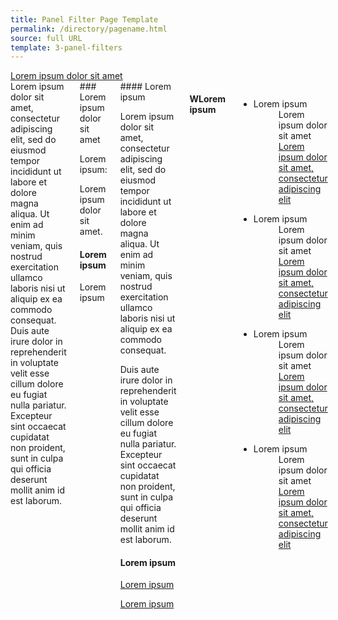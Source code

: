 ```yaml
---
title: Panel Filter Page Template
permalink: /directory/pagename.html
source: full URL
template: 3-panel-filters
---
```

<!-- Note: The title of the page is what will appear in the breadcrumbs -->

<div class="main" role="main" markdown="0">

<div class="action-bar">
  <div class="row">
    <div class="small-12 columns">
      <a class="usa-button-primary va-button-primary" href="/directory/subdir/">Lorem ipsum dolor sit amet</a>
    </div>
  </div>
</div>

<div class="section one" markdown="0">
<div class="primary" markdown="0">
<div class="row" markdown="0">
<div class="small-12 columns">

<div markdown="1">
Lorem ipsum dolor sit amet, consectetur adipiscing elit, sed do eiusmod tempor incididunt ut labore et dolore magna aliqua. Ut enim ad minim veniam, quis nostrud exercitation ullamco laboris nisi ut aliquip ex ea commodo consequat. Duis aute irure dolor in reprehenderit in voluptate velit esse cillum dolore eu fugiat nulla pariatur. Excepteur sint occaecat cupidatat non proident, sunt in culpa qui officia deserunt mollit anim id est laborum.
</div>

<div class="call-out" markdown="1">
### Lorem ipsum dolor sit amet

Lorem ipsum:

Lorem ipsum dolor sit amet.

#### Lorem ipsum

Lorem ipsum
</div>

<div markdown="1">
#### Lorem ipsum

Lorem ipsum dolor sit amet, consectetur adipiscing elit, sed do eiusmod tempor incididunt ut labore et dolore magna aliqua. Ut enim ad minim veniam, quis nostrud exercitation ullamco laboris nisi ut aliquip ex ea commodo consequat. 

Duis aute irure dolor in reprehenderit in voluptate velit esse cillum dolore eu fugiat nulla pariatur. Excepteur sint occaecat cupidatat non proident, sunt in culpa qui officia deserunt mollit anim id est laborum.

#### Lorem ipsum

[Lorem ipsum](/directory/subdir/)

[Lorem ipsum](/directory/subdir/)
</div>

<h4>WLorem ipsum</h4>

<ul class="small-block-grid-1 medium-block-grid-2">

  <li>
    <dl class="panel-list">
      <dt>Lorem ipsum</dt>
      <dd>Lorem ipsum dolor sit amet</dd>
      <dd><a href="/directory/subdir/">Lorem ipsum  <span class="sr-only">dolor sit amet, consectetur adipiscing elit</span></a></dd>
    </dl>
  </li>

  <li>
    <dl class="panel-list">
      <dt>Lorem ipsum</dt>
      <dd>Lorem ipsum dolor sit amet</dd>
      <dd>
        <a href="/directory/subdir/">Lorem ipsum <span class="sr-only">dolor sit amet, consectetur adipiscing elit</span></a>
      </dd>
    </dl>
  </li>

  <li>
    <dl class="panel-list">
      <dt>Lorem ipsum</dt>
      <dd>Lorem ipsum dolor sit amet</dd>
      <dd><a href="/directory/subdir/">Lorem ipsum  <span class="sr-only">dolor sit amet, consectetur adipiscing elit</span></a></dd>
    </dl>
  </li>

  <li>
    <dl class="panel-list">
      <dt>Lorem ipsum</dt>
      <dd>Lorem ipsum dolor sit amet</dd>
      <dd><a href="/directory/subdir/">Lorem ipsum <span class="sr-only">dolor sit amet, consectetur adipiscing elit</span></a></dd>
    </dl>
  </li>

</ul>

</div>
</div>
</div>

</div>

</div>
